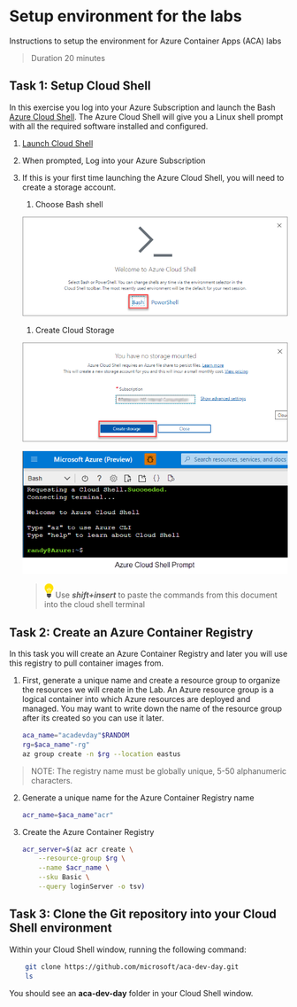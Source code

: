 # Setup environment for the labs

Instructions to setup the environment for Azure Container Apps (ACA) labs

>Duration 20 minutes

## Task 1: Setup Cloud Shell

In this exercise you log into your Azure Subscription and launch the Bash [Azure Cloud Shell](https://docs.microsoft.com/en-us/azure/cloud-shell/overview). The Azure Cloud Shell will give you a Linux shell prompt with all the required software installed and configured.

1. [Launch Cloud Shell](https://shell.azure.com/bash)

1. When prompted, Log into your Azure Subscription
1. If this is your first time launching the Azure Cloud Shell, you will need to create a storage account.

    1. Choose Bash shell

    ![Welcome Cloud Shell](content/image-1.png)

    1. Create Cloud Storage

    ![](content/image-2.png)

    ![](content/image-3.png "Azure Cloud Shell Bash prompt")
    >![](content/idea.png) Use ***shift+insert*** to paste the commands from this document into the cloud shell terminal

## Task 2: Create an Azure Container Registry
In this task you will create an Azure Container Registry and later you will use this registry to pull container images from.

1. First, generate a unique name and create a resource group to organize the resources we will create in the Lab.  An Azure resource group is a logical container into which Azure resources are deployed and managed. You may want to write down the name of the resource group after its created so you can use it later.

    ```bash
    aca_name="acadevday"$RANDOM
    rg=$aca_name"-rg"
    az group create -n $rg --location eastus
    ```

>NOTE: The registry name must be globally unique, 5-50 alphanumeric characters.

2. Generate a unique name for the Azure Container Registry name
    ```bash
    acr_name=$aca_name"acr"
    ```

1. Create the Azure Container Registry
    ```bash
    acr_server=$(az acr create \
        --resource-group $rg \
        --name $acr_name \
        --sku Basic \
        --query loginServer -o tsv)
    ```


## Task 3: Clone the Git repository into your Cloud Shell environment

Within your Cloud Shell window, running the following command:
```bash
    git clone https://github.com/microsoft/aca-dev-day.git
    ls
```
You should see an **aca-dev-day** folder in your Cloud Shell window.
